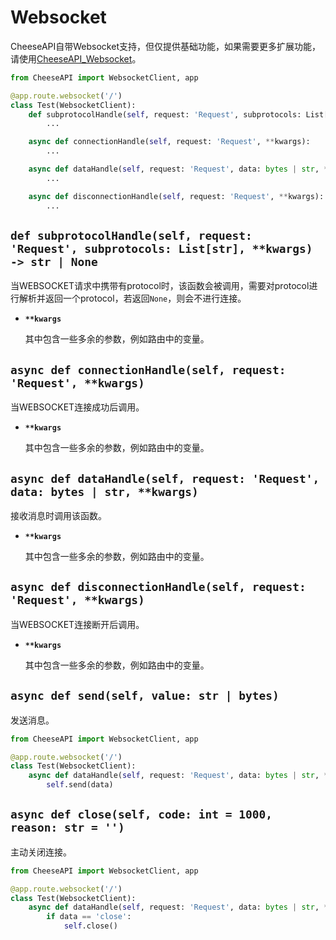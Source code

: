 # **Websocket**

CheeseAPI自带Websocket支持，但仅提供基础功能，如果需要更多扩展功能，请使用[CheeseAPI_Websocket](https://github.com/CheeseUnknown/CheeseAPI_websocket)。

```python
from CheeseAPI import WebsocketClient, app

@app.route.websocket('/')
class Test(WebsocketClient):
    def subprotocolHandle(self, request: 'Request', subprotocols: List[str], **kwargs) -> str | None:
        ...

    async def connectionHandle(self, request: 'Request', **kwargs):
        ...

    async def dataHandle(self, request: 'Request', data: bytes | str, **kwargs):
        ...

    async def disconnectionHandle(self, request: 'Request', **kwargs):
        ...
```

## **`def subprotocolHandle(self, request: 'Request', subprotocols: List[str], **kwargs) -> str | None`**

当WEBSOCKET请求中携带有protocol时，该函数会被调用，需要对protocol进行解析并返回一个protocol，若返回`None`，则会不进行连接。

- **`**kwargs`**

    其中包含一些多余的参数，例如路由中的变量。

## **`async def connectionHandle(self, request: 'Request', **kwargs)`**

当WEBSOCKET连接成功后调用。

- **`**kwargs`**

    其中包含一些多余的参数，例如路由中的变量。

## **`async def dataHandle(self, request: 'Request', data: bytes | str, **kwargs)`**

接收消息时调用该函数。

- **`**kwargs`**

    其中包含一些多余的参数，例如路由中的变量。

## **`async def disconnectionHandle(self, request: 'Request', **kwargs)`**

当WEBSOCKET连接断开后调用。

- **`**kwargs`**

    其中包含一些多余的参数，例如路由中的变量。

## **`async def send(self, value: str | bytes)`**

发送消息。

```python
from CheeseAPI import WebsocketClient, app

@app.route.websocket('/')
class Test(WebsocketClient):
    async def dataHandle(self, request: 'Request', data: bytes | str, **kwargs):
        self.send(data)
```

## **`async def close(self, code: int = 1000, reason: str = '')`**

主动关闭连接。

```python
from CheeseAPI import WebsocketClient, app

@app.route.websocket('/')
class Test(WebsocketClient):
    async def dataHandle(self, request: 'Request', data: bytes | str, **kwargs):
        if data == 'close':
            self.close()
```
